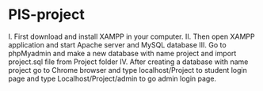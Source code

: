 # PIS-project
I. First download and install XAMPP in your computer.
II. Then open XAMPP application and start Apache server and MySQL database
III. Go to phpMyadmin and make a new database with name project and import project.sql file from Project folder
IV. After creating a database with name project  go to  Chrome browser and type localhost/Project to student login page and type Localhost/Project/admin to go admin login page.
